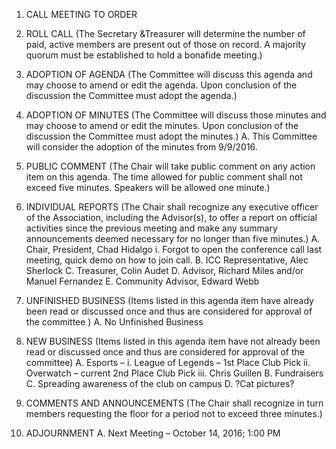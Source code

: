 1.	CALL MEETING TO ORDER

2.	ROLL CALL 
	(The Secretary &Treasurer will determine the number of paid, active members are present out of those on record. A majority quorum must be established to hold a bonafide meeting.)

3.	ADOPTION OF AGENDA 
	(The Committee will discuss this agenda and may choose to amend or edit the agenda. Upon conclusion of the discussion the Committee must adopt the agenda.) 

4.	ADOPTION OF MINUTES 
	(The Committee will discuss those minutes and may choose to amend or edit the minutes. Upon conclusion of the discussion the Committee must adopt the minutes.)
	A. This Committee will consider the adoption of the minutes from 9/9/2016.

5.	PUBLIC COMMENT 
	(The Chair will take public comment on any action item on this agenda. The time allowed for public comment shall not exceed five minutes. Speakers will be allowed one minute.)

6.	INDIVIDUAL REPORTS 
	(The Chair shall recognize any executive officer of the Association, including the Advisor(s), to offer a report on official activities since the previous meeting and make any summary announcements deemed necessary for no longer than five minutes.)
	A.	Chair, President, Chad Hidalgo
		i.	Forgot to open the conference call last meeting, quick demo on how to join call.
	B.	ICC Representative, Alec Sherlock
	C.	Treasurer, Colin Audet
	D.	Advisor, Richard Miles and/or Manuel Fernandez 
	E.	Community Advisor, Edward Webb

7.	UNFINISHED BUSINESS 
	(Items listed in this agenda item have already been read or discussed once and thus are considered for approval of the committee )
	A.	No Unfinished Business

8.	NEW BUSINESS 
	(Items listed in this agenda item have not already been read or discussed once and thus are considered for approval of the committee) 
	A.	Esports – 
		i.	League of Legends – 1st Place Club Pick
		ii.	Overwatch – current 2nd Place Club Pick
		iii.	Chris Guillen
	B.	Fundraisers
	C.	Spreading awareness of the club on campus
	D.	?Cat pictures?

9.	COMMENTS AND ANNOUNCEMENTS 
	(The Chair shall recognize in turn members requesting the floor for a period not to exceed three minutes.)

10.	ADJOURNMENT 
	A.	Next Meeting – October 14, 2016; 1:00 PM
